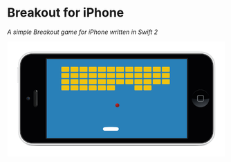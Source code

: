 Breakout for iPhone
===================

*A simple Breakout game for iPhone written in Swift 2*

![image](https://raw.githubusercontent.com/DenBeke/Breakout/master/Screenshots/screen6_small.png)